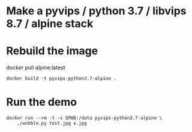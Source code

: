# Make a pyvips / python 3.7 / libvips 8.7 / alpine stack

# Rebuild the image

  docker pull alpine:latest

	docker build -t pyvips-python3.7-alpine .

# Run the demo

	docker run --rm -t -v $PWD:/data pyvips-python3.7-alpine \
		./wobble.py test.jpg x.jpg


